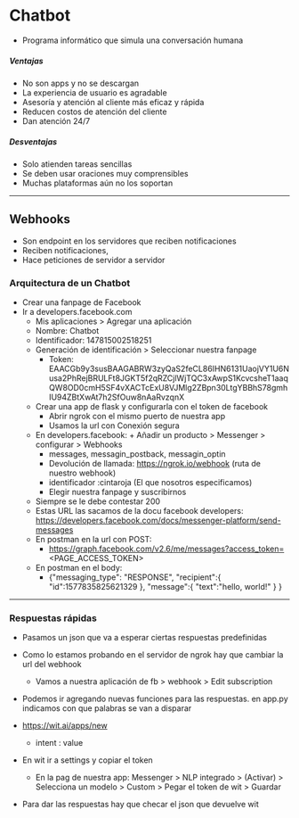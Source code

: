 # Chatbot
* Programa informático que simula una conversación humana

##### Ventajas
* No son apps y no se descargan
* La experiencia de usuario es agradable
* Asesoría y atención al cliente más eficaz y rápida
* Reducen costos de atención del cliente
* Dan atención 24/7

##### Desventajas
* Solo atienden tareas sencillas
* Se deben usar oraciones muy comprensibles
* Muchas plataformas aún no los soportan

---

## Webhooks
* Son endpoint en los servidores que reciben notificaciones
* Reciben notificaciones,
* Hace peticiones de servidor a servidor

### Arquitectura de un Chatbot


* Crear una fanpage de Facebook
* Ir a developers.facebook.com
  * Mis aplicaciones > Agregar una aplicación
  * Nombre: Chatbot
  * Identificador: 147815002518251
  * Generación de identificación > Seleccionar nuestra fanpage
    * Token: EAACGb9y3susBAAGABRW3zyQaS2feCL86IHN6131UaojVY1U6Nusa2PhRejBRULFt8JGKT5f2qRZCjlWjTQC3xAwpS1KcvcsheT1aaqQW8OD0cmH5SF4vXACTcExU8VJMlg2ZBpn30LtgYBBhS78gmhIU94ZBtXwAt7h2SfOuw8nAaRvzqnX
  * Crear una app de flask y configurarla con el token de facebook
    * Abrir ngrok con el mismo puerto de nuestra app
    * Usamos la url con Conexión segura
  * En developers.facebook: + Añadir un producto > Messenger > configurar > Webhooks
    * messages, messagin_postback, messagin_optin
    * Devolución de llamada: https://ngrok.io/webhook (ruta de nuestro webhook)
    * identificador :cintaroja (El que nosotros especificamos)
    * Elegir nuestra fanpage y suscribirnos
  * Siempre se le debe contestar 200
  * Estas URL las sacamos de la docu facebook developers: https://developers.facebook.com/docs/messenger-platform/send-messages
  * En postman en la url con POST:
      * https://graph.facebook.com/v2.6/me/messages?access_token=<PAGE_ACCESS_TOKEN>
  * En postman en el body:
    * {"messaging_type": "RESPONSE",
"recipient":{
  "id":1577835825621329
},
"message":{
  "text":"hello, world!"
}
}

---

### Respuestas rápidas
* Pasamos un json que va a esperar ciertas respuestas predefinidas
* Como lo estamos probando en el servidor de ngrok hay que cambiar la url del webhook
  * Vamos a nuestra aplicación de fb > webhook > Edit subscription
* Podemos ir agregando nuevas funciones para las respuestas. en app.py indicamos con que palabras se van a disparar

* https://wit.ai/apps/new
  * intent : value
* En wit ir a settings y copiar el token
  * En la pag de nuestra app: Messenger > NLP integrado > (Activar) > Selecciona un modelo > Custom > Pegar el token de wit > Guardar
* Para dar las respuestas hay que checar el json que devuelve wit
